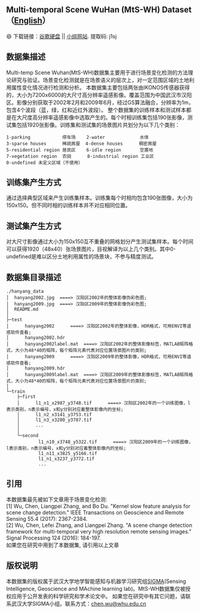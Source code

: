 ## Multi-temporal Scene WuHan (MtS-WH) Dataset（[English](https://github.com/rulixiang/HanyangDataset/blob/master/README.md)）
:smile: 下载链接：[谷歌硬盘](https://drive.google.com/open?id=1gIW35zkRA-s0nA7mx8KHiXZDSln9Wxy0) || [小组网站](https://pan.baidu.com/s/1pe3mhl1AE_SBw3KbxKOHyg). 提取码: j1sj

## 数据集描述
Multi-temp Scene Wuhan(MtS-WH)数据集主要用于进行场景变化检测的方法理论研究与验证。场景变化检测就是在场景语义的层次上，对一定范围区域的土地利用属性变化情况进行检测和分析。
本数据集主要包括两张由IKONOS传感器获得的，大小为7200x6000的大尺寸高分辨率遥感影像。覆盖范围为中国武汉市汉阳区。影像分别获取于2002年2月和2009年6月，经过GS算法融合，分辨率为1m，包含4个波段（蓝，绿，红和近红外波段）。
整个数据集的训练样本和测试样本都是在大尺度高分辨率遥感影像中选取产生的。每个时相训练集包括190张影像，测试集包括1920张影像。训练集和测试集的场景图片共划分为以下几个类别：

```
1-parking            停车场    2-water             水体
3-sparse houses      稀疏房屋  4-dense houses      稠密房屋
5-residential region 居民区    6-idle region       空置地
7-vegetation region  农田      8-industrial region 工业区
0-undefined 未定义区域（不使用）
```

## 训练集产生方式

通过选择典型区域来产生训练集样本。训练集每个时相均包含190张图像，大小为150x150。但不同时相的训练样本并不对应相同位置。

## 测试集产生方式

对大尺寸影像通过大小为150x150互不重叠的网格划分产生测试集样本。每个时间可以获得1920（48x40）张场景图片，目视解译为以上几个类别。其中0-undefined是难以区分土地利用属性的场景块，不参与精度测试。

## 数据集目录描述

```
./hanyang_data  
│  hanyang2002.jpg  ====> 汉阳区2002年的整体影像伪彩色图;  
│  hanyang2009.jpg  ====> 汉阳区2009年的整体影像伪彩色图;  
│  README.md  
│  
├─test  
│      hanyang2002      ====> 汉阳区2002年的整体影像，HDR格式，可用ENVI等遥感软件查看;  
│      hanyang2002.hdr  
│      hanyang2002label.mat  ====> 汉阳区2002年的整体影像标签，MATLAB矩阵格式，大小为48*40的矩阵，每个矩阵元素代表对应位置场景图片的类别;  
│      hanyang2009      ====> 汉阳区2009年的整体影像，HDR格式，可用ENVI等遥感软件查看;  
│      hanyang2009.hdr    
│      hanyang2009label.mat  ====> 汉阳区2009年的整体影像标签，MATLAB矩阵格式，大小为48*40的矩阵，每个矩阵元素代表对应位置场景图片的类别;  
│  
└─train  
    ├─first  
    │      l1_n1_x2987_y3748.tif      ====> 汉阳区2002年的一个训练图像，l表示类别，n表示编号，x和y分别对应着整体影像内的坐标;  
    │      l1_n2_x3141_y3753.tif  
    │      l1_n3_x3280_y3787.tif  
    │      ...  
    │  
    └─second  
            l1_n10_x3748_y5322.tif      ====> 汉阳区2009年的一个训练图像，l表示类别，n表示编号，x和y分别对应着整体影像内的坐标;  
            l1_n11_x3825_y5166.tif  
            l1_n1_x3237_y3772.tif  
            ...  
```

## 引用

本数据集最先被如下文章用于场景变化检测:  
[1] Wu, Chen, Liangpei Zhang, and Bo Du. "Kernel slow feature analysis for scene change detection." IEEE Transactions on Geoscience and Remote Sensing 55.4 (2017): 2367-2384.   
[2] Wu, Chen, Lefei Zhang, and Liangpei Zhang. "A scene change detection framework for multi-temporal very high resolution remote sensing images." Signal Processing 124 (2016): 184-197.   
如果您在研究中用到了本数据集, 请引用以上文章

## 版权说明

本数据集的版权属于武汉大学地学智能感知与机器学习研究组[SIGMA](http://sigma.whu.edu.cn/)(Sensing Intelligence, Geoscience and MAchine learning lab)。MtS-WH数据集仅被授权应用于公开发表的科学研究和学术论文中。
如果您在研究中有其它问题，请联系武汉大学SIGMA小组。联系方式：chen.wu@whu.edu.cn

